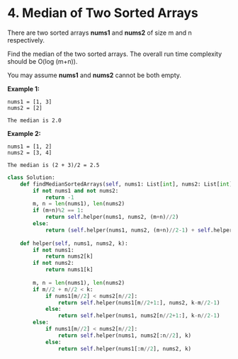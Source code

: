 # 4. Median of Two Sorted Arrays

There are two sorted arrays **nums1** and **nums2** of size m and n respectively.

Find the median of the two sorted arrays. The overall run time complexity should be O(log (m+n)).

You may assume **nums1** and **nums2** cannot be both empty.

**Example 1:**

```
nums1 = [1, 3]
nums2 = [2]

The median is 2.0
```

**Example 2:**

```
nums1 = [1, 2]
nums2 = [3, 4]

The median is (2 + 3)/2 = 2.5
```

```python
class Solution:
    def findMedianSortedArrays(self, nums1: List[int], nums2: List[int]) -> float:
        if not nums1 and not nums2:
            return -1
        m, n = len(nums1), len(nums2)
        if (m+n)%2 == 1:
            return self.helper(nums1, nums2, (m+n)//2)
        else:
            return (self.helper(nums1, nums2, (m+n)//2-1) + self.helper(nums1, nums2, (m+n)//2))/2.0
        
    def helper(self, nums1, nums2, k):
        if not nums1:
            return nums2[k]
        if not nums2:
            return nums1[k]
        
        m, n = len(nums1), len(nums2)
        if m//2 + n//2 < k:
            if nums1[m//2] < nums2[n//2]:
                return self.helper(nums1[m//2+1:], nums2, k-m//2-1)
            else:
                return self.helper(nums1, nums2[n//2+1:], k-n//2-1)
        else:
            if nums1[m//2] < nums2[n//2]:
                return self.helper(nums1, nums2[:n//2], k)
            else:
                return self.helper(nums1[:m//2], nums2, k)
```


